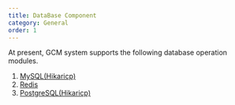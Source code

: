 ```yaml
---
title: DataBase Component
category: General
order: 1
---
```


At present, GCM system supports the following database operation modules.

1. [MySQL(Hikaricp)](/databases/sql/mysql/) 
2. [Redis](/databases/nosql/redis/)
3. [PostgreSQL(Hikaricp)](/databases/sql/postgresql/) 
